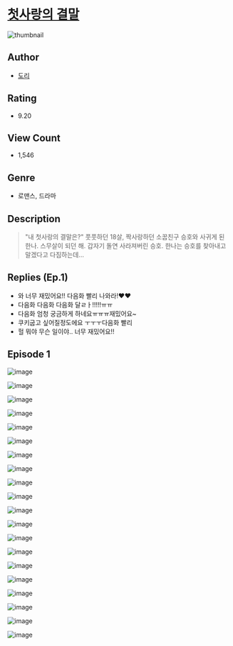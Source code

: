 # [첫사랑의 결말](https://comic.naver.com/challenge/list?titleId=810062)
![thumbnail](https://image-comic.pstatic.net/user_contents_data/challenge_comic/2023/05/23/340180/upload_4121694392629485922_480x623.jpeg)

## Author
- [도리](https://comic.naver.com/artistTitle?id=340180)

## Rating
- 9.20

## View Count
- 1,546

## Genre
- 로맨스, 드라마

## Description
> "내 첫사랑의 결말은?" 풋풋하던 18살, 짝사랑하던 소꿉친구 승호와 사귀게 된 한나. 스무살이 되던 해. 갑자기 돌연 사라져버린 승호. 한나는 승호를 찾아내고 말겠다고 다짐하는데...

## Replies (Ep.1)
- 와 너무 재밌어요!! 다음화 빨리 나와라!❤️❤️
- 다음화 다음화 다음화 달ㄹㅏ!!!!!ㅠㅠ
- 다음화 엄청 궁금하게 하네요ㅠㅠㅠ재밌어요~
- 쿠키굽고 싶어질정도에요 ㅜㅜㅜ다음화 빨리
- 헐 뭐야 무슨 일이야.. 너무 재밌어요!!

## Episode 1
![image](https://image-comic.pstatic.net/user_contents_data/challenge_comic/2023/05/23/340180/upload_3703426974592742451.jpeg)

![image](https://image-comic.pstatic.net/user_contents_data/challenge_comic/2023/05/23/340180/upload_7148958848692871993.jpeg)

![image](https://image-comic.pstatic.net/user_contents_data/challenge_comic/2023/05/23/340180/upload_3847538846870036786.jpeg)

![image](https://image-comic.pstatic.net/user_contents_data/challenge_comic/2023/05/23/340180/upload_7017281538838900834.jpeg)

![image](https://image-comic.pstatic.net/user_contents_data/challenge_comic/2023/05/23/340180/upload_7076108712895788345.jpeg)

![image](https://image-comic.pstatic.net/user_contents_data/challenge_comic/2023/05/23/340180/upload_7378413732128764472.jpeg)

![image](https://image-comic.pstatic.net/user_contents_data/challenge_comic/2023/05/23/340180/upload_7292564070403944761.jpeg)

![image](https://image-comic.pstatic.net/user_contents_data/challenge_comic/2023/05/23/340180/upload_7377800221045504311.jpeg)

![image](https://image-comic.pstatic.net/user_contents_data/challenge_comic/2023/05/23/340180/upload_7004557994607600486.jpeg)

![image](https://image-comic.pstatic.net/user_contents_data/challenge_comic/2023/05/23/340180/upload_3473172752047957303.jpeg)

![image](https://image-comic.pstatic.net/user_contents_data/challenge_comic/2023/05/23/340180/upload_7233454114018965348.jpeg)

![image](https://image-comic.pstatic.net/user_contents_data/challenge_comic/2023/05/23/340180/upload_7233688538420753977.jpeg)

![image](https://image-comic.pstatic.net/user_contents_data/challenge_comic/2023/05/23/340180/upload_7293919569800018021.jpeg)

![image](https://image-comic.pstatic.net/user_contents_data/challenge_comic/2023/05/23/340180/upload_7378084986688451384.jpeg)

![image](https://image-comic.pstatic.net/user_contents_data/challenge_comic/2023/05/23/340180/upload_3688783652947439669.jpeg)

![image](https://image-comic.pstatic.net/user_contents_data/challenge_comic/2023/05/23/340180/upload_7148954451471120742.jpeg)

![image](https://image-comic.pstatic.net/user_contents_data/challenge_comic/2023/05/23/340180/upload_3558180578047373669.jpeg)

![image](https://image-comic.pstatic.net/user_contents_data/challenge_comic/2023/05/23/340180/upload_7305455650899048505.jpeg)

![image](https://image-comic.pstatic.net/user_contents_data/challenge_comic/2023/05/23/340180/upload_3702351627225805412.jpeg)

![image](https://image-comic.pstatic.net/user_contents_data/challenge_comic/2023/05/23/340180/upload_3472618581021320756.jpeg)
